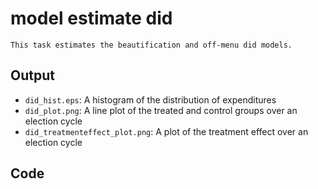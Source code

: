 # model estimate did
    This task estimates the beautification and off-menu did models.

## Output
* `did_hist.eps`: A histogram of the distribution of expenditures
* `did_plot.png`: A line plot of the treated and control groups over an election cycle
* `did_treatmenteffect_plot.png`: A plot of the treatment effect over an election cycle
## Code

